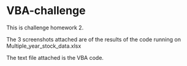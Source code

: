 # VBA-challenge

This is challenge homework 2.

The 3 screenshots attached are of the results of the code running on Multiple_year_stock_data.xlsx

The text file attached is the VBA code.
